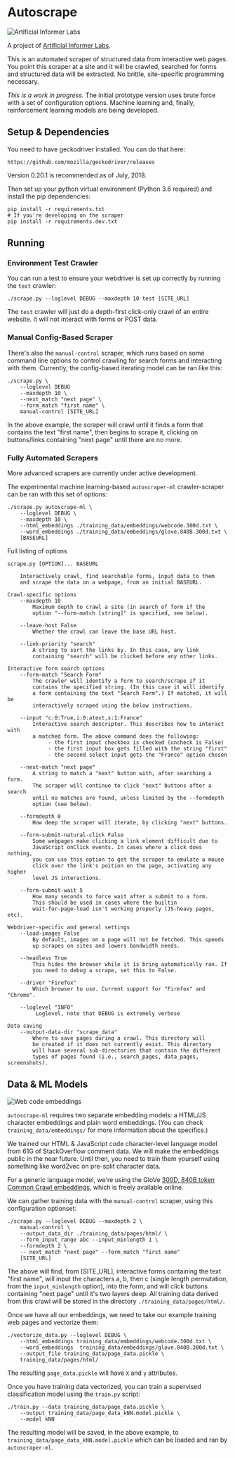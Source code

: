 # Autoscrape

![Artificial Informer Labs](https://github.com/brandonrobertz/autoscrape-py/blob/master/images/ai.png)

A project of [Artificial Informer Labs](https://artificialinformer.com).

This is an automated scraper of structured data from interactive web pages. You point this scraper at a site and it will be crawled, searched for forms and structured data will be extracted. No brittle, site-specific programming necessary.

*This is a work in progress.* The initial prototype version uses brute force with a set of configuration options. Machine learning and, finally, reinforcement learning models are being developed.

## Setup & Dependencies

You need to have geckodriver installed. You can do that here:

    https://github.com/mozilla/geckodriver/releases

Version 0.20.1 is recommended as of July, 2018.

Then set up your python virtual environment (Python 3.6 required) and install the pip dependencies:

    pip install -r requirements.txt
    # If you're developing on the scraper
    pip install -r requirements.dev.txt

## Running

### Environment Test Crawler

You can run a test to ensure your webdriver is set up correctly by running the `test` crawler:

    ./scrape.py --loglevel DEBUG --maxdepth 10 test [SITE_URL]

The `test` crawler will just do a depth-first click-only crawl of an entire website. It will not interact with forms or POST data.

### Manual Config-Based Scraper

There's also the `manual-control` scraper, which runs based on some
command line options to control crawling for search forms and
interacting with them. Currently, the config-based iterating model can
be ran like this:

    ./scrape.py \
        --loglevel DEBUG
        --maxdepth 10 \
        --next_match "next page" \
        --form_match "first name" \
        manual-control [SITE_URL]

In the above example, the scraper will crawl until it finds a form
that contains the text "first name", then begins to scrape it, clicking
on buttons/links containing "next page" until there are no more.

### Fully Automated Scrapers

More advanced scrapers are currently under active development.

The experimental machine learning-based `autoscraper-ml` crawler-scraper can be ran with this set of options:

    ./scrape.py autoscrape-ml \
        --loglevel DEBUG \
        --maxdepth 10 \
        --html_embeddings ./training_data/embeddings/webcode.300d.txt \
        --word_embeddings ./training_data/embeddings/glove.840B.300d.txt \
        [BASEURL]

Full listing of options

    scrape.py [OPTION]... BASEURL
     
        Interactively crawl, find searchable forms, input data to them
        and scrape the data on a webpage, from an initial BASEURL.
     
    Crawl-specific options
        --maxdepth 10
            Maximum depth to crawl a site (in search of form if the
            option "--form-match [string]" is specified, see below).
        
        --leave-host False
            Whether the crawl can leave the base URL host.
        
        --link-priority "search"
            A string to sort the links by. In this case, any link
            containing "search" will be clicked before any other links.
        
    Interactive form search options
        --form-match "Search Form"
            The crawler will identify a form to search/scrape if it
            contains the specified string. (In this case it will identify
            a form containing the text "Search Form".) If matched, it will be
            interactively scraped using the below instructions.
        
        --input "c:0:True,i:0:atext,s:1:France"
            Interactive search descriptor. This describes how to interact with
            a matched form. The above command does the following:
                 - the first input checkbox is checked (uncheck is False)
                 - the first input box gets filled with the string "first"
                 - the second select input gets the "France" option chosen
        
        --next-match "next page"
            A string to match a "next" button with, after searching a form.
            The scraper will continue to click "next" buttons after a search
            until no matches are found, unless limited by the --formdepth
            option (see below).
       
        --formdepth 0
            How deep the scraper will iterate, by clicking "next" buttons.
        
        --form-submit-natural-click False
            Some webpages make clicking a link element difficult due to
            JavaScript onClick events. In cases where a click does nothing,
            you can use this option to get the scraper to emulate a mouse
            click over the link's poition on the page, activating any higher
            level JS interactions.
        
        --form-submit-wait 5
            How many seconds to force wait after a submit to a form.
            This should be used in cases where the builtin
            wait-for-page-load isn't working properly (JS-heavy pages, etc).
     
    Webdriver-specific and general settings
        --load-images False
            By default, images on a page will not be fetched. This speeds
            up scrapes on sites and lowers bandwidth needs.
        
        --headless True
            This hides the browser while it is bring automatically ran. If
            you need to debug a scrape, set this to False.
        
        --driver "Firefox"
            Which browser to use. Current support for "Firefox" and "Chrome".
         
        --loglevel "INFO"
             Loglevel, note that DEBUG is extremely verbose
     
    Data saving
        --output-data-dir "scrape_data"
            Where to save pages during a crawl. This directory will
            be created if it does not currently exist. This directory
            will have several sub-directories that contain the different
            types of pages found (i.e., search_pages, data_pages, screenshots).

## Data & ML Models

![Web code embeddings](https://github.com/brandonrobertz/autoscrape-py/blob/master/images/code_embeddings.png)

`autoscrape-ml` requires two separate embedding models: a HTML/JS character embeddings and plain word embeddings. (You can check `training_data/embeddings/` for more information about the specifics.)

We trained our HTML & JavaScript code character-level language model from 61G of StackOverflow comment data. We will make the embeddings public in the near future. Until then, you need to train them yourself using something like word2vec on pre-split character data.

For a generic language model, we're using the GloVe [300D, 840B token Common Crawl embeddings](https://github.com/stanfordnlp/GloVe#download-pre-trained-word-vectors), which is freely available online.

We can gather training data with the `manual-control` scraper, using this
configuration optionset:

    ./scrape.py --loglevel DEBUG --maxdepth 2 \
        manual-control \
        --output_data_dir ./training_data/pages/html/ \
        --form_input_range abc --input_minlength 1 \
        --formdepth 2 \
        -- next_match "next page" --form_match "first name"
        [SITE_URL]

The above will find, from [SITE_URL], interactive forms containing the
text "first name", will input the characters a, b, then c (single
length permutation, from the `input_minlength` option), into the form,
and will click buttons containing "next page" until it's two layers
deep. All training data derived from this crawl will be stored in the
directory `./training_data/pages/html/`.

Once we have all our embeddings, we need to take our example training web pages
and vectorize them:

    ./vectorize_data.py --loglevel DEBUG \
        --html_embeddings training_data/embeddings/webcode.300d.txt \
        --word_embeddings  training_data/embeddings/glove.840B.300d.txt \
        --output_file training_data/page_data.pickle \
        training_data/pages/html/

The resulting `page_data.pickle` will have `X` and `y` attributes.

Once you have training data vectorized, you can train a supervised
classification model using the `train.py` script:

    ./train.py --data training_data/page_data.pickle \
        --output training_data/page_data_kNN.model.pickle \
        --model kNN

The resulting model will be saved, in the above example, to
`training_data/page_data_kNN.model.pickle` which can be loaded and ran by
`autoscraper-ml`.



